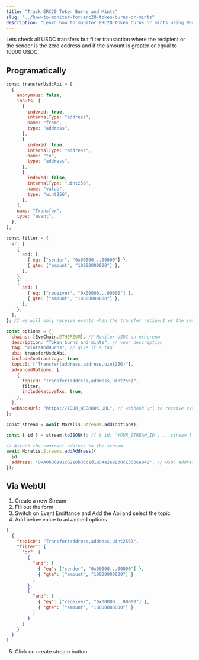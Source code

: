 ```yaml
---
title: "Track ERC20 Token Burns and Mints"
slug: "../how-to-monitor-for-erc20-token-burns-or-mints"
description: "Learn how to monitor ERC20 token burns or mints using Moralis Streams API."
---
```


Lets check all USDC transfers but filter transaction where the recipient or the sender is the zero address and if the amount is greater or equal to 10000 USDC.

## Programatically

```javascript JavaScript
const transferUsdcAbi = [
  {
    anonymous: false,
    inputs: [
      {
        indexed: true,
        internalType: "address",
        name: "from",
        type: "address",
      },
      {
        indexed: true,
        internalType: "address",
        name: "to",
        type: "address",
      },
      {
        indexed: false,
        internalType: "uint256",
        name: "value",
        type: "uint256",
      },
    ],
    name: "Transfer",
    type: "event",
  },
];

const filter = {
  or: [
    {
      and: [
        { eq: ["sender", "0x00000...00000"] },
        { gte: ["amount", "10000000000"] },
      ],
    },
    {
      and: [
        { eq: ["receiver", "0x00000...00000"] },
        { gte: ["amount", "10000000000"] },
      ],
    },
  ],
}; // we will only receive events when the transfer recipent or the sender is the zero address meaning we are filtering mints and burn

const options = {
  chains: [EvmChain.ETHEREUM], // Monitor USDC on ethereum
  description: "Token burns and mints", // your description
  tag: "mintsAndBurns", // give it a tag
  abi: transferUsdcAbi,
  includeContractLogs: true,
  topic0: ["Transfer(address,address,uint256)"],
  advancedOptions: [
    {
      topic0: "Transfer(address,address,uint256)",
      filter,
      includeNativeTxs: true,
    },
  ],
  webhookUrl: "https://YOUR_WEBHOOK_URL", // webhook url to receive events,
};

const stream = await Moralis.Streams.add(options);

const { id } = stream.toJSON(); // { id: 'YOUR_STREAM_ID', ...stream }

// Attach the contract address to the stream
await Moralis.Streams.addAddress({
  id,
  address: "0xA0b86991c6218b36c1d19D4a2e9Eb0cE3606eB48", // USDC address
});
```

## Via WebUI

1. Create a new Stream
2. Fill out the form
3. Switch on Event Emittance and Add the Abi and select the topic
4. Add below value to advanced options

```json JSON
[
  {
    "topic0": "Transfer(address,address,uint256)",
    "filter": {
      "or": [
        {
          "and": [
            { "eq": ["sender", "0x00000...00000"] },
            { "gte": ["amount", "10000000000"] }
          ]
        },
        {
          "and": [
            { "eq": ["receiver", "0x00000...00000"] },
            { "gte": ["amount", "10000000000"] }
          ]
        }
      ]
    }
  }
]
```

5. Click on create stream button.
